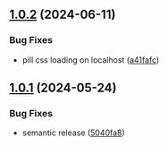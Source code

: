 ## [1.0.2](https://github.com/adobe/aem-experimentation/compare/v1.0.1...v1.0.2) (2024-06-11)


### Bug Fixes

* pill css loading on localhost ([a41fafc](https://github.com/adobe/aem-experimentation/commit/a41fafc1003ada023725a451fe2215947a9bdeb9))

## [1.0.1](https://github.com/adobe/aem-experimentation/compare/v1.0.0...v1.0.1) (2024-05-24)


### Bug Fixes

* semantic release ([5040fa8](https://github.com/adobe/aem-experimentation/commit/5040fa88c7a01b032431967e230abaaf6d69f9d6))
